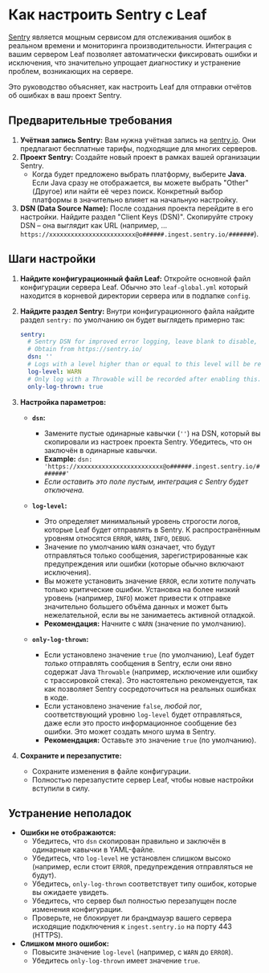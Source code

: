 # Как настроить Sentry с Leaf

[Sentry](https://sentry.io/) является мощным сервисом для отслеживания ошибок в реальном времени и мониторинга производительности. Интеграция с вашим сервером Leaf позволяет автоматически фиксировать ошибки и исключения, что значительно упрощает диагностику и устранение проблем, возникающих на сервере.

Это руководство объясняет, как настроить Leaf для отправки отчётов об ошибках в ваш проект Sentry.

## Предварительные требования

1.  **Учётная запись Sentry:** Вам нужна учётная запись на [sentry.io](https://sentry.io/). Они предлагают бесплатные тарифы, подходящие для многих серверов.
2.  **Проект Sentry:** Создайте новый проект в рамках вашей организации Sentry.
    *   Когда будет предложено выбрать платформу, выберите **Java**. Если Java сразу не отображается, вы можете выбрать "Other" (Другое) или найти её через поиск. Конкретный выбор платформы в значительно влияет на начальную настройку.
3.  **DSN (Data Source Name):** После создания проекта перейдите в его настройки. Найдите раздел "Client Keys (DSN)". Скопируйте строку DSN – она выглядит как URL (например, ... `https://xxxxxxxxxxxxxxxxxxxxxxxx@o######.ingest.sentry.io/#######`).

## Шаги настройки

1.  **Найдите конфигурационный файл Leaf:** Откройте основной файл конфигурации сервера Leaf. Обычно это `leaf-global.yml` который находится в корневой директории сервера или в подпапке `config`.

2.  **Найдите раздел Sentry:** Внутри конфигурационного файла найдите раздел `sentry:` по умолчанию он будет выглядеть примерно так:

    ```yaml
    sentry:
      # Sentry DSN for improved error logging, leave blank to disable,
      # Obtain from https://sentry.io/
      dsn: ''
      # Logs with a level higher than or equal to this level will be recorded.
      log-level: WARN
      # Only log with a Throwable will be recorded after enabling this.
      only-log-thrown: true
    ```

3.  **Настройка параметров:**

    *   **`dsn`:**
        *   Замените пустые одинарные кавычки (`''`) на DSN, который вы скопировали из настроек проекта Sentry. Убедитесь, что он заключён в одинарные кавычки.
        *   **Example:** `dsn: 'https://xxxxxxxxxxxxxxxxxxxxxxxx@o######.ingest.sentry.io/#######'`
        *   *Если оставить это поле пустым, интеграция с Sentry будет отключена.*

    *   **`log-level`:**
        *   Это определяет минимальный уровень строгости логов, которые Leaf будет отправлять в Sentry. К распространённым уровням относятся  `ERROR`, `WARN`, `INFO`, `DEBUG`.
        *   Значение по умолчанию `WARN` означает, что будут отправляться только сообщения, зарегистрированные как предупреждения или ошибки (которые обычно включают исключения).
        *   Вы можете установить значение `ERROR`, если хотите получать только критические ошибки. Установка на более низкий уровень (например, `INFO`) может привести к отправке значительно большего объёма данных и может быть нежелательной, если вы не занимаетесь активной отладкой.
        *   **Рекомендация:** Начните с `WARN` (значение по умолчанию).

    *   **`only-log-thrown`:**
        *   Если установлено значение `true` (по умолчанию), Leaf будет *только* отправлять сообщения в Sentry, если они явно содержат Java `Throwable` (например, исключение или ошибку с трассировкой стека). Это настоятельно рекомендуется, так как позволяет Sentry сосредоточиться на реальных ошибках в коде.
        *   Если установлено значение `false`, *любой* лог, соответствующий уровню `log-level` будет отправляться, даже если это просто информационное сообщение без ошибки. Это может создать много шума в Sentry.
        *   **Рекомендация:** Оставьте это значение `true` (по умолчанию).

4.  **Сохраните и перезапустите:**
    *   Сохраните изменения в файле конфигурации.
    *   Полностью перезапустите сервер Leaf, чтобы новые настройки вступили в силу.

## Устранение неполадок

*   **Ошибки не отображаются:**
    *   Убедитесь, что `dsn` скопирован правильно и заключён в одинарные кавычки в YAML-файле.
    *   Убедитесь, что `log-level` не установлен слишком высоко (например, если стоит `ERROR`, предупреждения отправляться не будут).
    *   Убедитесь, `only-log-thrown` соответствует типу ошибок, которые вы ожидаете увидеть.
    *   Убедитесь, что сервер был полностью перезапущен после изменения конфигурации.
    *   Проверьте, не блокирует ли брандмауэр вашего сервера исходящие подключения к `ingest.sentry.io` на порту 443 (HTTPS).
*   **Слишком много ошибок:**
    *   Повысите значение `log-level` (например, с `WARN` до `ERROR`).
    *   Убедитесь `only-log-thrown` имеет значение `true`.